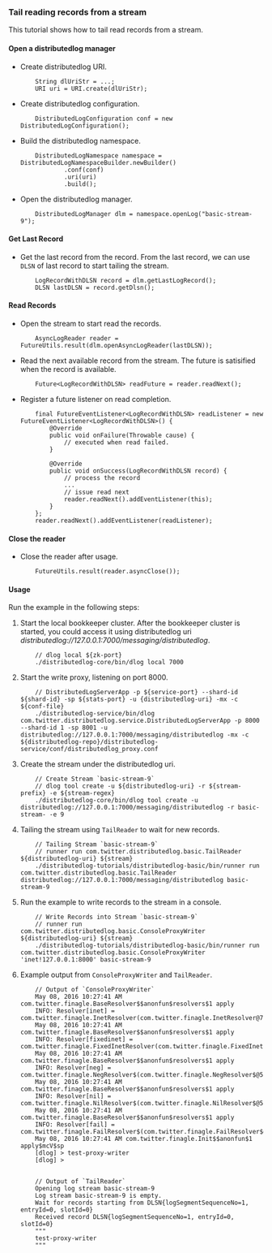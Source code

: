 ### Tail reading records from a stream

This tutorial shows how to tail read records from a stream.

#### Open a distributedlog manager

-   Create distributedlog URI.
    ```
        String dlUriStr = ...;
        URI uri = URI.create(dlUriStr);
    ```

-   Create distributedlog configuration.
    ```
        DistributedLogConfiguration conf = new DistributedLogConfiguration();
    ```

-   Build the distributedlog namespace.
    ```
        DistributedLogNamespace namespace = DistributedLogNamespaceBuilder.newBuilder()
                .conf(conf)
                .uri(uri)
                .build(); 
    ```

-   Open the distributedlog manager.
    ```
        DistributedLogManager dlm = namespace.openLog("basic-stream-9");
    ```

#### Get Last Record

-   Get the last record from the record. From the last record, we can use `DLSN` of last record
    to start tailing the stream.
    ```
        LogRecordWithDLSN record = dlm.getLastLogRecord();
        DLSN lastDLSN = record.getDlsn();
    ```

#### Read Records

-   Open the stream to start read the records.
    ```
        AsyncLogReader reader = FutureUtils.result(dlm.openAsyncLogReader(lastDLSN));
    ```

-   Read the next available record from the stream. The future is satisified when the record is available.
    ```
        Future<LogRecordWithDLSN> readFuture = reader.readNext();
    ```

-   Register a future listener on read completion.
    ```
        final FutureEventListener<LogRecordWithDLSN> readListener = new FutureEventListener<LogRecordWithDLSN>() {
            @Override
            public void onFailure(Throwable cause) {
                // executed when read failed.
            }

            @Override
            public void onSuccess(LogRecordWithDLSN record) {
                // process the record
                ...
                // issue read next
                reader.readNext().addEventListener(this);
            }
        };
        reader.readNext().addEventListener(readListener);
    ```

#### Close the reader

-   Close the reader after usage.
    ```
        FutureUtils.result(reader.asyncClose());
    ```

#### Usage

Run the example in the following steps:

1.  Start the local bookkeeper cluster. After the bookkeeper cluster is started, you could access
    it using distributedlog uri *distributedlog://127.0.0.1:7000/messaging/distributedlog*.

    ```
        // dlog local ${zk-port}
        ./distributedlog-core/bin/dlog local 7000
    ```

2.  Start the write proxy, listening on port 8000.
    ```
        // DistributedLogServerApp -p ${service-port} --shard-id ${shard-id} -sp ${stats-port} -u {distributedlog-uri} -mx -c ${conf-file}
        ./distributedlog-service/bin/dlog com.twitter.distributedlog.service.DistributedLogServerApp -p 8000 --shard-id 1 -sp 8001 -u distributedlog://127.0.0.1:7000/messaging/distributedlog -mx -c ${distributedlog-repo}/distributedlog-service/conf/distributedlog_proxy.conf
    ```

3.  Create the stream under the distributedlog uri.

    ```
        // Create Stream `basic-stream-9`
        // dlog tool create -u ${distributedlog-uri} -r ${stream-prefix} -e ${stream-regex}
        ./distributedlog-core/bin/dlog tool create -u distributedlog://127.0.0.1:7000/messaging/distributedlog -r basic-stream- -e 9
    ```

4.  Tailing the stream using `TailReader` to wait for new records.
    ```
        // Tailing Stream `basic-stream-9`
        // runner run com.twitter.distributedlog.basic.TailReader ${distributedlog-uri} ${stream}
        ./distributedlog-tutorials/distributedlog-basic/bin/runner run com.twitter.distributedlog.basic.TailReader distributedlog://127.0.0.1:7000/messaging/distributedlog basic-stream-9
    ```

6.  Run the example to write records to the stream in a console.
    ```
        // Write Records into Stream `basic-stream-9`
        // runner run com.twitter.distributedlog.basic.ConsoleProxyWriter ${distributedlog-uri} ${stream}
        ./distributedlog-tutorials/distributedlog-basic/bin/runner run com.twitter.distributedlog.basic.ConsoleProxyWriter 'inet!127.0.0.1:8000' basic-stream-9
    ```

7.  Example output from `ConsoleProxyWriter` and `TailReader`.
    ```
        // Output of `ConsoleProxyWriter`
        May 08, 2016 10:27:41 AM com.twitter.finagle.BaseResolver$$anonfun$resolvers$1 apply
        INFO: Resolver[inet] = com.twitter.finagle.InetResolver(com.twitter.finagle.InetResolver@756d7bba)
        May 08, 2016 10:27:41 AM com.twitter.finagle.BaseResolver$$anonfun$resolvers$1 apply
        INFO: Resolver[fixedinet] = com.twitter.finagle.FixedInetResolver(com.twitter.finagle.FixedInetResolver@1d2e91f5)
        May 08, 2016 10:27:41 AM com.twitter.finagle.BaseResolver$$anonfun$resolvers$1 apply
        INFO: Resolver[neg] = com.twitter.finagle.NegResolver$(com.twitter.finagle.NegResolver$@5c707aca)
        May 08, 2016 10:27:41 AM com.twitter.finagle.BaseResolver$$anonfun$resolvers$1 apply
        INFO: Resolver[nil] = com.twitter.finagle.NilResolver$(com.twitter.finagle.NilResolver$@5c8d932f)
        May 08, 2016 10:27:41 AM com.twitter.finagle.BaseResolver$$anonfun$resolvers$1 apply
        INFO: Resolver[fail] = com.twitter.finagle.FailResolver$(com.twitter.finagle.FailResolver$@52ba2221)
        May 08, 2016 10:27:41 AM com.twitter.finagle.Init$$anonfun$1 apply$mcV$sp
        [dlog] > test-proxy-writer
        [dlog] >


        // Output of `TailReader`
        Opening log stream basic-stream-9
        Log stream basic-stream-9 is empty.
        Wait for records starting from DLSN{logSegmentSequenceNo=1, entryId=0, slotId=0}
        Received record DLSN{logSegmentSequenceNo=1, entryId=0, slotId=0}
        """
        test-proxy-writer
        """
    ```
